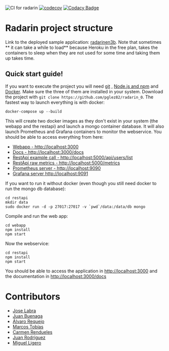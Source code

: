![CI for radarin](https://github.com/arquisoft/radarin_en3b/workflows/CI%20for%20radarin/badge.svg)
[![codecov](https://codecov.io/gh/Arquisoft/radarin_en3b/branch/master/graph/badge.svg?token=M6s7O8AMdS)](https://codecov.io/gh/Arquisoft/radarin_en3b)
[![Codacy Badge](https://app.codacy.com/project/badge/Grade/22f1c3ad5a654632885a7e40830a22b5)](https://www.codacy.com/gh/Arquisoft/radarin_en3b/dashboard?utm_source=github.com&amp;utm_medium=referral&amp;utm_content=Arquisoft/radarin_en3b&amp;utm_campaign=Badge_Grade)

# Radarin project structure

Link to the deployed sample application: [radarinen3b](https://radarinen3bwebapp.herokuapp.com/). Note that sometimes **
it can take a while to load** because Heroku in the free plan, takes the containers to sleep when they are not used for
some time and taking them up takes time.

## Quick start guide!

If you want to execute the project you will need [git](https://git-scm.com/downloads)
, [Node.js and npm](https://www.npmjs.com/get-npm) and [Docker](https://docs.docker.com/get-docker/). Make sure the
three of them are installed in your system. Download the project with `git clone https://github.com/pglez82/radarin_0`.
The fastest way to launch everything is with docker:

```
docker-compose up --build
```

This will create two docker images as they don't exist in your system (the webapp and the restapi) and launch a mongo
container database. It will also launch Prometheus and Grafana containers to monitor the webservice. You should be able
to access everything from here:

- [Webapp - http://localhost:3000](http://localhost:3000)
- [Docs - http://localhost:3000/docs](http://localhost:3000/docs)
- [RestApi example call - http://localhost:5000/api/users/list](http://localhost:5000/api/users/list)
- [RestApi raw metrics - http://localhost:5000/metrics](http://localhost:5000/metrics)
- [Prometheus server - http://localhost:9090](http://localhost:9090)
- [Grafana server http://localhost:9091](http://localhost:9091)

If you want to run it without docker (even though you still need docker to run the mongo db database):

```
cd restapi
mkdir data
sudo docker run -d -p 27017:27017 -v `pwd`/data:/data/db mongo
```

Compile and run the web app:

```
cd webapp
npm install
npm start
```

Now the webservice:

```
cd restapi
npm install
npm start
```

You should be able to access the application in [http://localhost:3000](http://localhost:3000) and the documentation
in [http://localhost:3000/docs](http://localhost:3000/docs)

# Contributors

- [Jose Labra](http://github.com/labra)
- [Juan Buenaga](https://github.com/LeJuan-cod)
- [Álvaro Requejo](http://github.com/alvarorece)
- [Marcos Tobías](https://github.com/MarcosTobias)
- [Carmen Rendueles](http://github.com/carmen279)
- [Juan Rodríguez](https://github.com/uo271773)
- [Miguel Ligero](http://github.com/uo270927)
